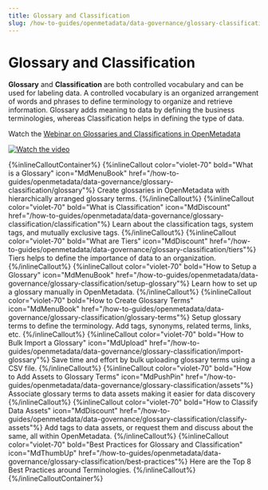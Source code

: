 ```yaml
---
title: Glossary and Classification
slug: /how-to-guides/openmetadata/data-governance/glossary-classification
---
```


# Glossary and Classification

**Glossary** and **Classification** are both controlled vocabulary and can be used for labeling data. A controlled vocabulary is an organized arrangement of words and phrases to define terminology to organize and retrieve information. Glossary adds meaning to data by defining the business terminologies, whereas Classification helps in defining the type of data.

Watch the [Webinar on Glossaries and Classifications in OpenMetadata](https://www.youtube.com/watch?v=LII_5CDo_0s)

[![Watch the video](/images/v1.1/how-to-guides/governance/glossary-webinar.png)](https://www.youtube.com/watch?v=LII_5CDo_0s)

{%inlineCalloutContainer%}
 {%inlineCallout
  color="violet-70"
  bold="What is a Glossary"
  icon="MdMenuBook"
  href="/how-to-guides/openmetadata/data-governance/glossary-classification/glossary"%}
  Create glossaries in OpenMetadata with hierarchically arranged glossary terms.
 {%/inlineCallout%}
 {%inlineCallout
  color="violet-70"
  bold="What is Classification"
  icon="MdDiscount"
  href="/how-to-guides/openmetadata/data-governance/glossary-classification/classification"%}
  Learn about the classification tags, system tags, and mutually exclusive tags.
 {%/inlineCallout%}
 {%inlineCallout
  color="violet-70"
  bold="What are Tiers"
  icon="MdDiscount"
  href="/how-to-guides/openmetadata/data-governance/glossary-classification/tiers"%}
  Tiers helps to define the importance of data to an organization.
 {%/inlineCallout%}
  {%inlineCallout
  color="violet-70"
  bold="How to Setup a Glossary"
  icon="MdMenuBook"
  href="/how-to-guides/openmetadata/data-governance/glossary-classification/setup-glossary"%}
  Learn how to set up a glossary manually in OpenMetadata.
 {%/inlineCallout%}
 {%inlineCallout
  color="violet-70"
  bold="How to Create Glossary Terms"
  icon="MdMenuBook"
  href="/how-to-guides/openmetadata/data-governance/glossary-classification/glossary-terms"%}
  Setup glossary terms to define the terminology. Add tags, synonyms, related terms, links, etc.
 {%/inlineCallout%}
 {%inlineCallout
  color="violet-70"
  bold="How to Bulk Import a Glossary"
  icon="MdUpload"
  href="/how-to-guides/openmetadata/data-governance/glossary-classification/import-glossary"%}
  Save time and effort by bulk uploading glossary terms using a CSV file.
 {%/inlineCallout%}
 {%inlineCallout
  color="violet-70"
  bold="How to Add Assets to Glossary Terms"
  icon="MdPushPin"
  href="/how-to-guides/openmetadata/data-governance/glossary-classification/assets"%}
  Associate glossary terms to data assets making it easier for data discovery
 {%/inlineCallout%}
 {%inlineCallout
  color="violet-70"
  bold="How to Classify Data Assets"
  icon="MdDiscount"
  href="/how-to-guides/openmetadata/data-governance/glossary-classification/classify-assets"%}
  Add tags to data assets, or request them and discuss about the same, all within OpenMetadata.
 {%/inlineCallout%}
 {%inlineCallout
  color="violet-70"
  bold="Best Practices for Glossary and Classification"
  icon="MdThumbUp"
  href="/how-to-guides/openmetadata/data-governance/glossary-classification/best-practices"%}
  Here are the Top 8 Best Practices around Terminologies.
 {%/inlineCallout%}
{%/inlineCalloutContainer%}